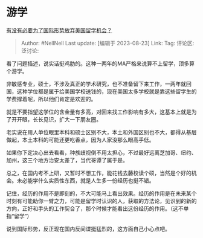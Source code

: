 # 游学

[有没有必要为了国际形势放弃美国留学机会？](https://www.zhihu.com/question/582167361/answer/3178543085)

> Author: #NellNell
> Last update: [编辑于 2023-08-23]
> Link:
> Tag:
> 评论区:
> 泛讨论:

看了问题描述，说实话挺鸡肋的。这种一两年的MA严格来说算不上留学，顶多算个游学。

非敏感专业，硕士，不涉及真正的学术研究，也不准备留下来工作，一两年就回国，这种学位都是属于给美国学校送钱的，现在美国太多学校就是靠这些留学生的学费撑着呢，所以他们肯定是欢迎的。

就是不要指望这学位的含金量有多高，对回来找工作影响有多大，这基本上就是为了开开眼，长长见识，扩大一下朋友圈。

老实说在用人单位眼里本科和硕士区别不大，本土和外国区别也不大，都得从基层做起，本土本科的可能还更吃香点，因为人家没那么眼高手低。

如果你下定决心出去看看，种族歧视倒不用太担心，不过最好远离芝加哥、纽约、加州，这三个地方治安太差了，当代哥谭了属于是。

总之，在国内考不上研，又暂时不想工作，能花钱去藤校读个硕，当然是个好的机会。未必能学什么实质性东西，就是人生多一份经历也挺不错。

记住，经历的作用不是即刻的，不大可能马上看出效果。经历的作用是在未来某个时刻有可能助你一臂之力，可能是留学时认识的人，获取的方法论，见识到的新的方向，正好和手头的工作契合了，那个时候才能看出这份经历的作用。（这不单指“留学”）

说到国际形势，反正现在国内反间谍挺猛烈的，这方面自己小心点吧。
